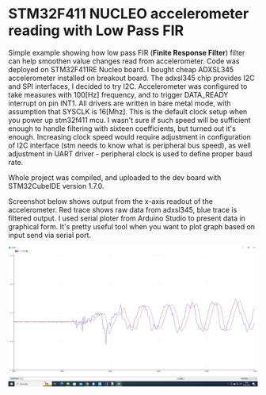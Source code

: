 
# STM32F411 NUCLEO accelerometer reading with Low Pass FIR

Simple example showing how low pass FIR (**Finite Response Filter**) filter can help smoothen value changes read from accelerometer.
Code was deployed on STM32F411RE Nucleo board. I bought cheap ADXSL345 accelerometer installed on breakout board. The adxsl345 chip
provides I2C and SPI interfaces, I decided to try I2C. Accelerometer was configured to take measures with 100[Hz] frequency, and
to trigger DATA_READY interrupt on pin INT1. All drivers are written in bare metal mode, with assumption that SYSCLK is 16[Mhz].
This is the default clock setup when you power up stm32f411 mcu. I wasn't sure if such speed will be sufficient enough to handle filtering
with sixteen coefficients, but turned out it's enough. Increasing clock speed would require adjustment in configuration of I2C interface
(stm needs to know what is peripheral bus speed), as well adjustment in UART driver - peripheral clock is used to define proper baud rate.

Whole project was compiled, and uploaded to the dev board with STM32CubeIDE version 1.7.0.

Screenshot below shows output from the x-axis readout of the accelerometer. Red trace shows raw data from adxsl345, blue trace is filtered output.
I used serial ploter from Arduino Studio to present data in graphical form. It's pretty useful tool when you want to plot graph based on input send
via serial port.

![screenshot of the accelerometer traces with and without filtering](https://github.com/mrynkiewicz/stm32f411-nucleo/blob/main/adxl345/LP_FIR_Filter_2.jpg)